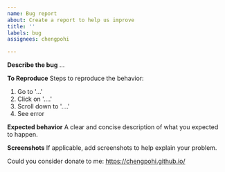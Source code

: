 ```yaml
---
name: Bug report
about: Create a report to help us improve
title: ''
labels: bug
assignees: chengpohi

---
```


**Describe the bug**
...

**To Reproduce**
Steps to reproduce the behavior:
1. Go to '...'
2. Click on '....'
3. Scroll down to '....'
4. See error

**Expected behavior**
A clear and concise description of what you expected to happen.

**Screenshots**
If applicable, add screenshots to help explain your problem.

Could you consider donate to me: https://chengpohi.github.io/
